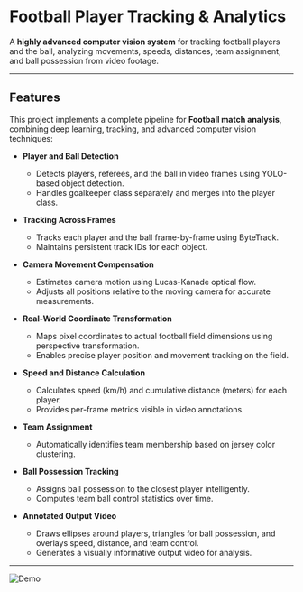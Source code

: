 # Football Player Tracking & Analytics

A **highly advanced computer vision system** for tracking football players and the ball, analyzing movements, speeds, distances, team assignment, and ball possession from video footage.

---

## Features

This project implements a complete pipeline for **Football match analysis**, combining deep learning, tracking, and advanced computer vision techniques:

- **Player and Ball Detection**  
  - Detects players, referees, and the ball in video frames using YOLO-based object detection.  
  - Handles goalkeeper class separately and merges into the player class.

- **Tracking Across Frames**  
  - Tracks each player and the ball frame-by-frame using ByteTrack.  
  - Maintains persistent track IDs for each object.

- **Camera Movement Compensation**  
  - Estimates camera motion using Lucas-Kanade optical flow.  
  - Adjusts all positions relative to the moving camera for accurate measurements.

- **Real-World Coordinate Transformation**  
  - Maps pixel coordinates to actual football field dimensions using perspective transformation.  
  - Enables precise player position and movement tracking on the field.

- **Speed and Distance Calculation**  
  - Calculates speed (km/h) and cumulative distance (meters) for each player.  
  - Provides per-frame metrics visible in video annotations.

- **Team Assignment**  
  - Automatically identifies team membership based on jersey color clustering.
  
- **Ball Possession Tracking**  
  - Assigns ball possession to the closest player intelligently.  
  - Computes team ball control statistics over time.

- **Annotated Output Video**  
  - Draws ellipses around players, triangles for ball possession, and overlays speed, distance, and team control.  
  - Generates a visually informative output video for analysis.

---
![Demo](demo_gif.gif)
